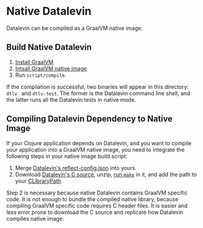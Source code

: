 # Native Datalevin

Datalevin can be compiled as a GraalVM native image.

## Build Native Datalevin

1. [Install GraalVM](https://www.graalvm.org/docs/getting-started/#install-graalvm)
2. [Intsall GraalVM native image](https://www.graalvm.org/reference-manual/native-image/)
3. Run `script/compile`.

If the compilation is successful, two binaries will appear in this directory:
`dtlv ` and `dtlv-test`. The former is the Datalevin command line shell, and the latter runs all the Datalevin tests in native mode.

## Compiling Datalevin Dependency to Native Image

If your Clojure application depends on Datalevin, and you want to compile your
application into a GraalVM native image, you need to integrate the following steps in your
native image build script:

1. Merge [Datalevin's reflect-config.json](https://github.com/juji-io/datalevin/releases/download/0.4.21/reflect-config.json) into yours.
2. Download [Datalevin's C source](https://github.com/juji-io/datalevin/releases/download/0.4.21/datalevin-c-source-0.4.21.zip), unzip, [run `make`](https://github.com/juji-io/datalevin/blob/25acc097b07ca48626b628849a2c937d755b980c/native/script/compile#L19) in it, and add the path to your [CLibraryPath](https://github.com/juji-io/datalevin/blob/25acc097b07ca48626b628849a2c937d755b980c/native/script/compile#L34).

Step 2 is necessary because native Datalevin contains GraalVM specific code. It is not enough to bundle the compiled native library, because compiling GraalVM specific code requires C header files. It is easier and less error prone to download the C source and replicate how Datalevin compiles native image.
